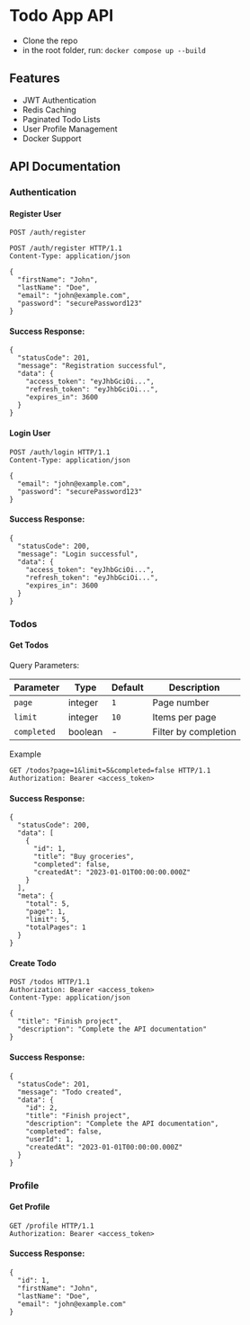 # Todo App API

- Clone the repo
- in the root folder, run: ```docker compose up --build```

## Features

- JWT Authentication
- Redis Caching
- Paginated Todo Lists
- User Profile Management
- Docker Support

## API Documentation

### Authentication

#### Register User
`POST /auth/register`

```http
POST /auth/register HTTP/1.1
Content-Type: application/json

{
  "firstName": "John",
  "lastName": "Doe",
  "email": "john@example.com",
  "password": "securePassword123"
}
```
#### Success Response:

```http
{
  "statusCode": 201,
  "message": "Registration successful",
  "data": {
    "access_token": "eyJhbGciOi...",
    "refresh_token": "eyJhbGciOi...",
    "expires_in": 3600
  }
}
```

#### Login User
```http
POST /auth/login HTTP/1.1
Content-Type: application/json

{
  "email": "john@example.com",
  "password": "securePassword123"
}
```

#### Success Response:
```http
{
  "statusCode": 200,
  "message": "Login successful",
  "data": {
    "access_token": "eyJhbGciOi...",
    "refresh_token": "eyJhbGciOi...",
    "expires_in": 3600
  }
}
```

### Todos
#### Get Todos

Query Parameters:

| Parameter  | Type     | Default | Description          |
|------------|----------|---------|----------------------|
| `page`     | integer  | `1`     | Page number          |
| `limit`    | integer  | `10`    | Items per page       |
| `completed`| boolean  | -       | Filter by completion |

Example
```http
GET /todos?page=1&limit=5&completed=false HTTP/1.1
Authorization: Bearer <access_token>
```

#### Success Response:
```http
{
  "statusCode": 200,
  "data": [
    {
      "id": 1,
      "title": "Buy groceries",
      "completed": false,
      "createdAt": "2023-01-01T00:00:00.000Z"
    }
  ],
  "meta": {
    "total": 5,
    "page": 1,
    "limit": 5,
    "totalPages": 1
  }
}
```

#### Create Todo
```http
POST /todos HTTP/1.1
Authorization: Bearer <access_token>
Content-Type: application/json

{
  "title": "Finish project",
  "description": "Complete the API documentation"
}
```

#### Success Response:
```http
{
  "statusCode": 201,
  "message": "Todo created",
  "data": {
    "id": 2,
    "title": "Finish project",
    "description": "Complete the API documentation",
    "completed": false,
    "userId": 1,
    "createdAt": "2023-01-01T00:00:00.000Z"
  }
}
```

### Profile
#### Get Profile
```http
GET /profile HTTP/1.1
Authorization: Bearer <access_token>
```

#### Success Response:
```http
{
  "id": 1,
  "firstName": "John",
  "lastName": "Doe",
  "email": "john@example.com"
}
```

